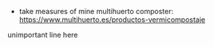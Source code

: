 * take measures of mine multihuerto composter: https://www.multihuerto.es/productos-vermicompostaje

unimportant line here